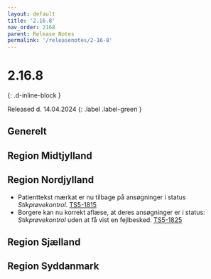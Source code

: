 ```yaml
---
layout: default
title: '2.16.8'
nav_order: 2168
parent: Release Notes
permalink: '/releasenotes/2-16-8'
---
```


# 2.16.8
{: .d-inline-block }

Released d. 14.04.2024
{: .label .label-green }

## Generelt
  
## Region Midtjylland

## Region Nordjylland
- Patienttekst mærkat er nu tilbage på ansøgninger i status *Stikprøvekontrol*. [TS5-1815](https://sd.trifork.com/browse/TS5-1815)
- Borgere kan nu korrekt aflæse, at deres ansøgninger er i status: *Stikprøvekontrol* uden at få vist en fejlbesked. [TS5-1825](https://sd.trifork.com/projects/TS5/queues/custom/95/TS5-1825)

## Region Sjælland

## Region Syddanmark
